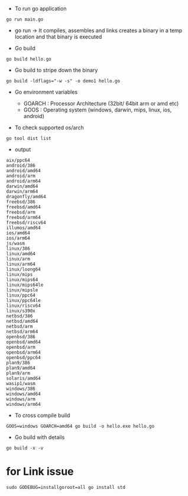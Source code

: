 
- To run go application

```
go run main.go
```

- go run -> It compiles, assembles and links creates a binary in a temp location and that binary is executed

- Go build

```
go build hello.go
```

- Go build to stripe down the binary

```
go build -ldflags="-w -s" -o demo1 hello.go
```

- Go environment variables

    - GOARCH : Processor Architecture (32bit/ 64bit arm or amd etc)
    - GOOS : Operating system (windows, darwin, mips, linux, ios, android)

- To check supported os/arch

```
go tool dist list
```
- output 
```
aix/ppc64
android/386
android/amd64
android/arm
android/arm64
darwin/amd64
darwin/arm64
dragonfly/amd64
freebsd/386
freebsd/amd64
freebsd/arm
freebsd/arm64
freebsd/riscv64
illumos/amd64
ios/amd64
ios/arm64
js/wasm
linux/386
linux/amd64
linux/arm
linux/arm64
linux/loong64
linux/mips
linux/mips64
linux/mips64le
linux/mipsle
linux/ppc64
linux/ppc64le
linux/riscv64
linux/s390x
netbsd/386
netbsd/amd64
netbsd/arm
netbsd/arm64
openbsd/386
openbsd/amd64
openbsd/arm
openbsd/arm64
openbsd/ppc64
plan9/386
plan9/amd64
plan9/arm
solaris/amd64
wasip1/wasm
windows/386
windows/amd64
windows/arm
windows/arm64
```
- To cross compile build 

```
GOOS=windows GOARCH=amd64 go build -o hello.exe hello.go
```

- Go build with details 

```
go build -x -v
```

# for Link issue
```
sudo GODEBUG=installgoroot=all go install std
```
